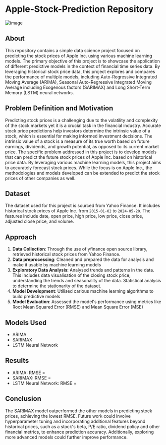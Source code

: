 # Apple-Stock-Prediction Repository
![image](https://github.com/VictorFongz/Apple-Stock-Prediction/assets/143273160/5c4578ca-67dd-49ae-8524-db535eda8a32)

## About
This repository contains a simple data science project focused on predicting the stock prices of Apple Inc. using various machine learning models. The primary objective of this project is to showcase the application of different predictive models in the context of financial time series data. By leveraging historical stock price data, this project explores and compares the performance of multiple models, including Auto-Regressive Integrated Moving Average (ARIMA), Seasonal Auto-Regressive Integrated Moving Average including Exogenous factors (SARIMAX) and Long Short-Term Memory (LSTM) neural networks.

## Problem Definition and Motivation
Predicting stock prices is a challenging due to the volatility and complexity of the stock markets yet it is a crucial task in the financial industry. Accurate stock price predictions help investors determine the intrinsic value of a stock, which is essential for making informed investment decisions. The intrinsic value of a stock is a measure of its true worth based on future earnings, dividends, and growth potential, as opposed to its current market price. The specific problem addressed in this project is to develop models that can predict the future stock prices of Apple Inc. based on historical price data. By leveraging various machine learning models, this project aims to accurately forecast stock prices. While the focus is on Apple Inc., the methodologies and models developed can be extended to predict the stock prices of other companies as well.

## Dataset
The dataset used for this project is sourced from Yahoo Finance. It includes historical stock prices of Apple Inc. from `2015-01-02` to `2024-05-20`. The features include date, open price, high price, low price, close price, adjusted close price, and volume.

## Approach
1. **Data Collection**: Through the use of yfinance open source library, retrieved historical stock prices from Yahoo Finance.
2. **Data preprocessing**: Cleaned and prepared the data for analysis and make it usable by machine learning models
3. **Exploratory Data Analysis**: Analysed trends and patterns in the data. This includes data visualisation of the closing stock price, understanding the trends and seasonality of the data. Statistical analysis to determine the stationarity of the dataset.
4. **Model Development**: Utilised carious machine learning algorithms to build predictive models
5. **Model Evaluation**: Assessed the model's performance using metrics like Root Mean Squared Error (RMSE) and Mean Square Error (MSE)

## Models Used
- ARIMA
- SARIMAX
- LSTM Neural Network

## Results
- ARIMA: RMSE = 
- SARIMAX: RMSE = 
- LSTM Neural Network: RMSE = 

## Conclusion
The SARIMAX model outperformed the other models in predicting stock prices, achieving the lowest RMSE. Future work could involve hyperparameter tuning and incorporating additional features beyond historical prices, such as a stock's beta, P/E ratio, dividend policy and other financial metrics, to enhance prediction accuracy. Additionally, exploring more advanced models could further improve performance.
